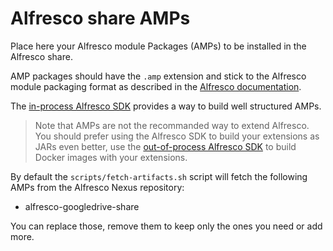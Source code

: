 # Alfresco share AMPs

Place here your Alfresco module Packages (AMPs) to be installed in the Alfresco
share.

AMP packages should have the `.amp` extension and stick to the Alfresco module
packaging format as described in the [Alfresco documentation][amp].

The [in-process Alfresco SDK][sdk] provides a way to build well structured AMPs.

> Note that AMPs are not the recommanded way to extend Alfresco. You should
> prefer using the Alfresco SDK to build your extensions as JARs even better,
> use the [out-of-process Alfresco SDK][oop] to
> build Docker images with your extensions.

By default the `scripts/fetch-artifacts.sh` script will fetch the following AMPs from the Alfresco Nexus repository:

* alfresco-googledrive-share

You can replace those, remove them to keep only the ones you need or add more.

[sdk]: https://support.hyland.com/r/Alfresco/Alfresco-In-Process-SDK/4.10/Alfresco-In-Process-SDK/Introduction
[oop]: https://support.hyland.com/r/Alfresco/Alfresco-Content-Services/23.4/Alfresco-Content-Services/Develop/Out-of-Process-Extension-Points/Events-Extension-Point
[amp]: https://support.hyland.com/r/Alfresco/Alfresco-Content-Services/23.4/Alfresco-Content-Services/Develop/Extension-Packaging-Modules/Module-Package-Formats/Alfresco-Module-Package-AMP

